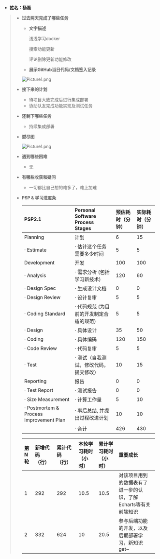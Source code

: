 - **姓名：杨磊**

> - **过去两天完成了哪些任务**
>
>   - **文字描述**
>
>     浅浅学习docker
> 
>     搜索功能更新
>
>     评论删除更新功能修改
>   - **展示GitHub当日代码/文档签入记录**
>
>   ![Picture1.png](https://img-blog.csdnimg.cn/f0cb13a7c8f047c1898afc9a806d97f9.jpeg#pic_center)
>   
>
> - **接下来的计划**
>
>   - 待项目大致完成后进行集成部署
>   - 协助队友完成功能实现及测试任务
>
> - **还剩下哪些任务**
>
>   - 持续集成部署
>
> - **燃尽图**
>
>   ![Picture1.png](https://img-blog.csdnimg.cn/8cdc0254f6014e118dd01c845f689a0e.png#pic_center)
>
> - **遇到哪些困难**
>
>   - 无
>
> - **有哪些收获和疑问**
>
>   - 一切都比自己想的难多了，难上加难
>
> - **PSP & 学习进度条**
>
>   | PSP2.1                                  | Personal Software Process Stages        | 预估耗时（分钟） | 实际耗时（分钟） |
>   | :-------------------------------------- | :------------------ | :--------------- | :------|
>   | Planning           | 计划           | 6                | 15       |
>   | · Estimate     | · 估计这个任务需要多少时间     | 5    | 5       |
>   | Development                             | 开发                                    | 100              | 100              |
>   | · Analysis                              | · 需求分析 (包括学习新技术)             | 120               | 60               |
>   | · Design Spec                           | · 生成设计文档                          | 0                | 0                |
>   | · Design Review                         | · 设计复审                              | 5                | 5               |
>   | · Coding Standard                       | · 代码规范 (为目前的开发制定合适的规范) | 5                | 5                |
>   | · Design                                | · 具体设计                              | 35               | 50               |
>   | · Coding                                | · 具体编码                              | 120              | 150              |
>   | · Code Review                           | · 代码复审                              | 5                | 5                |
>   | · Test                                  | · 测试（自我测试，修改代码，提交修改）  | 10                | 15               |
>   | Reporting                               | 报告                                    | 0                | 0                |
>   | · Test Report                           | · 测试报告                              | 0                | 0                |
>   | · Size Measurement                      | · 计算工作量                            | 5                | 10               |
>   | · Postmortem & Process Improvement Plan | · 事后总结, 并提出过程改进计划          | 10               | 10               |
>   |                                         | · 合计                                  | 426             | 430              |
>
>   | 第N轮 | 新增代码（行） | 累计代码（行） | 本轮学习耗时（小时） | 累计学习耗时（小时） | 重要成长         |
>   | :---- | :------------- | :------------- | :------------------- | :------------------- | :--------------- |
>   | 1     | 292            | 292            | 10.5                   | 10.5                   | 对该项目用到的数据表有了进一步的认识，了解Echarts等有关前端知识 |
>   | 2     | 332            | 624            |         10          |         20.5             |     参与后端功能的开发，以及后期部署学习，新知识get~             |
